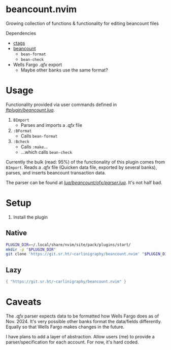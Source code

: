 # beancount.nvim
Growing collection of functions & functionality for editing beancount files

Dependencies
- [ctags](https://ctags.io/)
- [beancount](https://github.com/beancount/beancount)
    - `bean-format`
    - `bean-check`
- Wells Fargo _.qfx_ export
    - Maybe other banks use the same format?

# Usage
Functionality provided via user commands defined in [_ftplugin/beancount.lua_](ftplugin/beancount.lua).

1. `BImport`
    - Parses and imports a _.qfx_ file
2. `:BFormat`
    - Calls `bean-format`
3. `:Bcheck`
    - Calls `:make`...
    - ...which calls `bean-check`

Currently the bulk (read: 95%) of the functionality of this plugin comes from `BImport`.
Reads a _.qfx_ file (Quicken data file, exported by several banks), parses, and inserts beancount transaction data.

The parser can be found at [_lua/beancount/ofx/parser.lua_](lua/beancount/ofx/parser.lua).
It's not half bad.

# Setup
1. Install the plugin

## Native
```bash
PLUGIN_DIR=~/.local/share/nvim/site/pack/plugins/start/
mkdir -p "$PLUGIN_DIR"
git clone 'https://git.sr.ht/~carlinigraphy/beancount.nvim' "$PLUGIN_DIR"
```

## Lazy
```lua
{ "https://git.sr.ht/~carlinigraphy/beancount.nvim" }
```

# Caveats
The _.qfx_ parser expects data to be formatted how Wells Fargo does as of Nov. 2024.
It's very possible other banks format the data/fields differently.
Equally so that Wells Fargo makes changes in the future.

I have plans to add a layer of abstraction.
Allow users (me) to provide a parser/specification for each account.
For now, it's hard coded.
